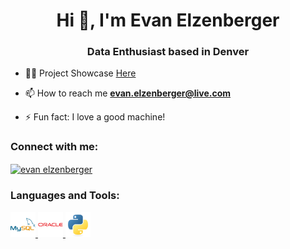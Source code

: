 <h1 align="center">Hi 👋, I'm Evan Elzenberger</h1>
<h3 align="center">Data Enthusiast based in Denver</h3>

- 👨‍💻 Project Showcase [Here](https://github.com/EvanElzenberger/ProjectShowcase)

- 📫 How to reach me **evan.elzenberger@live.com**

- ⚡ Fun fact: I love a good machine!

<h3 align="left">Connect with me:</h3>
<p align="left">
<a href="https://linkedin.com/in/evan-e-9aa9811b8" target="blank"><img align="center" src="https://raw.githubusercontent.com/rahuldkjain/github-profile-readme-generator/master/src/images/icons/Social/linked-in-alt.svg" alt="evan elzenberger" height="30" width="40" /></a>
</p>

<h3 align="left">Languages and Tools:</h3>
<p align="left"> <a href="https://www.mysql.com/" target="_blank" rel="noreferrer"> <img src="https://raw.githubusercontent.com/devicons/devicon/master/icons/mysql/mysql-original-wordmark.svg" alt="mysql" width="40" height="40"/> </a> <a href="https://www.oracle.com/" target="_blank" rel="noreferrer"> <img src="https://raw.githubusercontent.com/devicons/devicon/master/icons/oracle/oracle-original.svg" alt="oracle" width="40" height="40"/> </a> <a href="https://www.python.org" target="_blank" rel="noreferrer"> <img src="https://raw.githubusercontent.com/devicons/devicon/master/icons/python/python-original.svg" alt="python" width="40" height="40"/> </a> </p>
